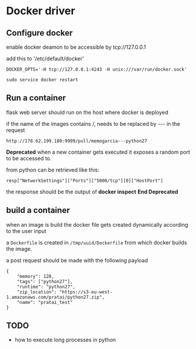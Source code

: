 # Docker driver

## Configure docker

enable docker deamon to be accessible by tcp://127.0.0.1

add this to '/etc/default/docker'

    DOCKER_OPTS='-H tcp://127.0.0.1:4243 -H unix:///var/run/docker.sock'

    sudo service docker restart

## Run a container

flask web server should run on the host where docker is deployed


if the name of the images contains /, needs to be replaced by --- in the request

    http://178.62.199.180:9999/pull/memogarcia---python27


**Deprecated**
when a new container gets executed it exposes a random port to be accessed to.

from python can be retrieved like this:

    resp["NetworkSettings"]["Ports"]["5000/tcp"][0]["HostPort"]


the response should be the output of **docker inspect**
**End Deprecated**


## build a container

when an image is build the docker file gets created dynamically according to the user input

a `Dockerfile` is created in `/tmp/uuid/Dockerfile` from which docker builds the image.

a post request should be made with the following payload

    {
        "memory": 128,
        "tags": ["python27"],
        "runtime": "python27",
        "zip_location": "https://s3-eu-west-1.amazonaws.com/pratai/python27.zip",
        "name": "pratai_test"
    }


## TODO

  * how to execute long processes in python